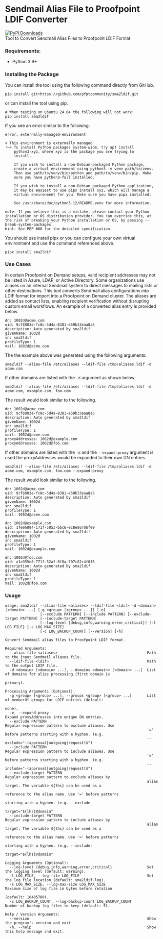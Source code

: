 # Sendmail Alias File to Proofpoint LDIF Converter
[![PyPI Downloads](https://static.pepy.tech/badge/sma2ldif)](https://pepy.tech/projects/sma2ldif)  
Tool to Convert Sendmail Alias Files to Proofpoint LDIF Format

### Requirements:

* Python 3.9+
 
### Installing the Package

You can install the tool using the following command directly from GitHub.

```
pip install git+https://github.com/pfptcommunity/sma2ldif.git
```

or can install the tool using pip.

```
# When testing on Ubuntu 24.04 the following will not work:
pip install sma2ldif
```

If you see an error similar to the following:

```
error: externally-managed-environment

× This environment is externally managed
╰─> To install Python packages system-wide, try apt install
    python3-xyz, where xyz is the package you are trying to
    install.

    If you wish to install a non-Debian-packaged Python package,
    create a virtual environment using python3 -m venv path/to/venv.
    Then use path/to/venv/bin/python and path/to/venv/bin/pip. Make
    sure you have python3-full installed.

    If you wish to install a non-Debian packaged Python application,
    it may be easiest to use pipx install xyz, which will manage a
    virtual environment for you. Make sure you have pipx installed.

    See /usr/share/doc/python3.12/README.venv for more information.

note: If you believe this is a mistake, please contact your Python installation or OS distribution provider. You can override this, at the risk of breaking your Python installation or OS, by passing --break-system-packages.
hint: See PEP 668 for the detailed specification.
```

You should use install pipx or you can configure your own virtual environment and use the command referenced above.

```
pipx install sma2ldif
```
### Use Cases

In certain Proofpoint on Demand setups, valid recipient addresses may not be listed in Azure, LDAP, or Active Directory. Some organizations use aliases on an internal Sendmail system to direct messages to mailing lists or other destinations. This tool converts Sendmail alias configurations into LDIF format for import into a Proofpoint on Demand cluster. The aliases are added as contact lists, enabling recipient verification without disrupting custom email workflows. An example of a converted alias entry is provided below.

```
dn: 1002d@acme.com
uid: 9cf8803e-fc8c-5d4a-8381-e59b33eaa8a5
description: Auto generated by sma2ldif
givenName: 1002d
sn: sma2ldif
profileType: 1
mail: 1002d@acme.com
```

The the example above was generated using the following arguments:

```
sma2ldif --alias-file /etc/aliases --ldif-file /tmp/aliases.ldif -d acme.com
```

If other domains are listed with the ```-d``` argument as shown below.

```
sma2ldif --alias-file /etc/aliases --ldif-file /tmp/aliases.ldif -d acme.com, example.com, foo.com
```

The result would look similar to the following.

```
dn: 1002d@acme.com
uid: 9cf8803e-fc8c-5d4a-8381-e59b33eaa8a5
description: Auto generated by sma2ldif
givenName: 1002d
sn: sma2ldif
profileType: 1
mail: 1002d@acme.com
proxyAddresses: 1002d@example.com
proxyAddresses: 1002d@foo.com
```

If other domains are listed with the ```-d``` and the ```--expand-proxy``` argument is used the proxyAddresses would be expanded to their own DN entries. 

```
sma2ldif --alias-file /etc/aliases --ldif-file /tmp/aliases.ldif -d acme.com, example.com, foo.com --expand-proxy
```

The result would look similar to the following.

```
dn: 1002d@acme.com
uid: 9cf8803e-fc8c-5d4a-8381-e59b33eaa8a5
description: Auto generated by sma2ldif
givenName: 1002d
sn: sma2ldif
profileType: 1
mail: 1002d@acme.com

dn: 1002d@example.com
uid: 1fe96894-171f-5053-bbc6-ec8e8670bfe9
description: Auto generated by sma2ldif
givenName: 1002d
sn: sma2ldif
profileType: 1
mail: 1002d@example.com

dn: 1002d@foo.com
uid: a1a955e8-771f-52af-8f8a-707c82c4f0f5
description: Auto generated by sma2ldif
givenName: 1002d
sn: sma2ldif
profileType: 1
mail: 1002d@foo.com
```

### Usage

```
usage: sma2ldif --alias-file <aliases> --ldif-file <ldif> -d <domain> [<domain> ...] [-g <group> [<group> ...]] [-e]
                [--exclude PATTERN] [--include PATTERN] [--exclude-target PATTERN] [--include-target PATTERN]
                [--log-level {debug,info,warning,error,critical}] [-l LOG_FILE] [-s LOG_MAX_SIZE]
                [-c LOG_BACKUP_COUNT] [--version] [-h]

Convert Sendmail alias files to Proofpoint LDIF format.

Required Arguments:
  --alias-file <aliases>                                         Path to the input Sendmail aliases file.
  --ldif-file <ldif>                                             Path to the output LDIF file.
  -d <domain> [<domain> ...], --domains <domain> [<domain> ...]  List of domains for alias processing (first domain is
                                                                 primary).

Processing Arguments (Optional):
  -g <group> [<group> ...], --groups <group> [<group> ...]       List of memberOf groups for LDIF entries (default:
                                                                 none).
  -e, --expand-proxy                                             Expand proxyAddresses into unique DN entries.
  --exclude PATTERN                                              Regular expression pattern to exclude aliases. Use
                                                                 '=' before patterns starting with a hyphen. (e.g.
                                                                 --exclude="-(approval|outgoing|request)$")
  --include PATTERN                                              Regular expression pattern to include aliases. Use
                                                                 '=' before patterns starting with a hyphen. (e.g.
                                                                 --include="-(approval|outgoing|request)$")
  --exclude-target PATTERN                                       Regular expression pattern to exclude aliases by
                                                                 alias target. The variable ${lhs} can be used as a
                                                                 reference to the alias name. Use '=' before patterns
                                                                 starting with a hyphen. (e.g. --exclude-
                                                                 target="${lhs}@domain"
  --include-target PATTERN                                       Regular expression pattern to include aliases by
                                                                 alias target. The variable ${lhs} can be used as a
                                                                 reference to the alias name. Use '=' before patterns
                                                                 starting with a hyphen. (e.g. --include-
                                                                 target="${lhs}@domain"

Logging Arguments (Optional):
  --log-level {debug,info,warning,error,critical}                Set the logging level (default: warning).
  -l LOG_FILE, --log-file LOG_FILE                               Set the log file location (default: sma2ldif.log).
  -s LOG_MAX_SIZE, --log-max-size LOG_MAX_SIZE                   Maximum size of log file in bytes before rotation
                                                                 (default: 10485760).
  -c LOG_BACKUP_COUNT, --log-backup-count LOG_BACKUP_COUNT       Number of backup log files to keep (default: 5).

Help / Version Arguments:
  --version                                                      Show the program's version and exit
  -h, --help                                                     Show this help message and exit.
```
